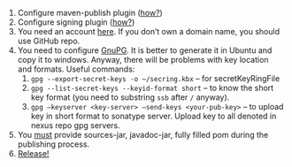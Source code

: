 1. Configure maven-publish plugin ([how?](https://www.jetbrains.com/help/space/publish-artifacts-from-a-gradle-project.html))
2. Configure signing plugin ([how?](https://www.jetbrains.com/help/space/publish-artifacts-to-maven-central.html))
3. You need an account [here](https://central.sonatype.org/publish/publish-guide/#introduction). If you don’t own a domain name, you should use GitHub repo.
4. You need to configure [GnuPG](https://www.jetbrains.com/help/space/publish-artifacts-to-maven-central.html). It is better to generate it in Ubuntu and copy it to windows. Anyway, there will be problems with key location and formats. Useful commands:
	1. `gpg --export-secret-keys -o ~/secring.kbx` – for secretKeyRingFile
	2. `gpg --list-secret-keys --keyid-format short` – to know the short key format (you need to substring `ssb` after `/` anyway).
	3. `gpg –keyserver <key-server> –send-keys <your-pub-key>` – to upload key in short format to sonatype server. Upload key to all denoted in nexus repo gpg servers.
5. You [must](https://central.sonatype.org/publish/requirements/) provide sources-jar, javadoc-jar, fully filled pom during the publishing process.
6. [Release!](https://central.sonatype.org/publish/release/)

